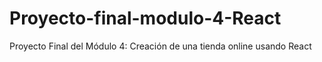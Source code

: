 # Proyecto-final-modulo-4-React
Proyecto Final del Módulo 4: Creación de una tienda online usando React
